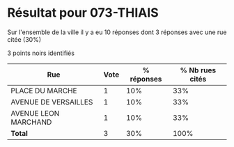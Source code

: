 # Résultat pour 073-THIAIS

Sur l'ensemble de la ville il y a eu 10 réponses dont 3 réponses avec une rue citée (30%)

3 points noirs identifiés

| Rue | Vote | % réponses | % Nb rues cités|
|-----|------|------------|----------------|
| PLACE DU MARCHE | 1 | 10% | 33%|
| AVENUE DE VERSAILLES | 1 | 10% | 33%|
| AVENUE LEON MARCHAND | 1 | 10% | 33%|
| **Total** | 3 | 30% | 100%|
